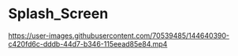 # Splash_Screen

https://user-images.githubusercontent.com/70539485/144640390-c420fd6c-dddb-44d7-b346-115eead85e84.mp4

